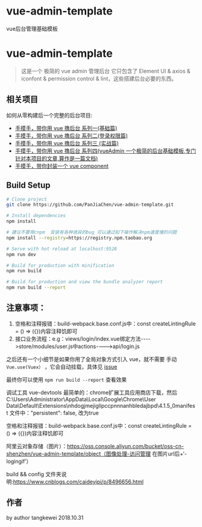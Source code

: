 # vue-admin-template
vue后台管理基础模板
# vue-admin-template

> 这是一个 极简的 vue admin 管理后台 它只包含了 Element UI & axios & iconfont & permission control & lint，这些搭建后台必要的东西。

## 相关项目

如何从零构建后一个完整的后台项目:

- [手摸手，带你用 vue 撸后台 系列一(基础篇)](https://juejin.im/post/59097cd7a22b9d0065fb61d2)
- [手摸手，带你用 vue 撸后台 系列二(登录权限篇)](https://juejin.im/post/591aa14f570c35006961acac)
- [手摸手，带你用 vue 撸后台 系列三 (实战篇)](https://juejin.im/post/593121aa0ce4630057f70d35)
- [手摸手，带你用 vue 撸后台 系列四(vueAdmin 一个极简的后台基础模板,专门针对本项目的文章,算作是一篇文档)](https://juejin.im/post/595b4d776fb9a06bbe7dba56)
- [手摸手，带你封装一个 vue component](https://segmentfault.com/a/1190000009090836)

## Build Setup

```bash
# Clone project
git clone https://github.com/PanJiaChen/vue-admin-template.git

# Install dependencies
npm install

# 建议不要用cnpm  安装有各种诡异的bug 可以通过如下操作解决npm速度慢的问题
npm install --registry=https://registry.npm.taobao.org

# Serve with hot reload at localhost:9528
npm run dev

# Build for production with minification
npm run build

# Build for production and view the bundle analyzer report
npm run build --report
```

## 注意事项：

1. 空格和注释报错：build-webpack.base.conf.js中：const createLintingRule = () => ({})内容注释饥即可
2. 接口业务流程：e.g：views/login/index.vue绑定方法---->store/modules/user.js中actions---->api/login.js

之后还有一个小细节是如果你用了全局对象方式引入 vue，就不需要 手动 `Vue.use(Vuex）` ，它会自动挂载，具体见 [issue](https://github.com/vuejs/vuex/issues/731)

最终你可以使用 `npm run build --report` 查看效果

调试工具 vue-devtools  最简单的：chrome扩展工具应用商店下载，然后
C:\Users\Administrator\AppData\Local\Google\Chrome\User Data\Default\Extensions\nhdogjmejiglipccpnnnanhbledajbpd\4.1.5_0manifest
文件中："persistent": false, 改为true

空格和注释报错：build-webpack.base.conf.js中：const createLintingRule = () => ({})内容注释饥即可

阿里云对象存储（图片）：https://oss.console.aliyun.com/bucket/oss-cn-shenzhen/vue-admin-template/object（图像处理-访问管理 在图片url后+‘-logingif’）

build && config 文件夹说明:https://www.cnblogs.com/caideyipi/p/8496656.html

## 作者

by author tangkewei 
2018.10.31
